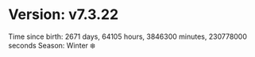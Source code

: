 # Version: v7.3.22
Time since birth: 2671 days, 64105 hours, 3846300 minutes, 230778000 seconds
Season: Winter ❄️
